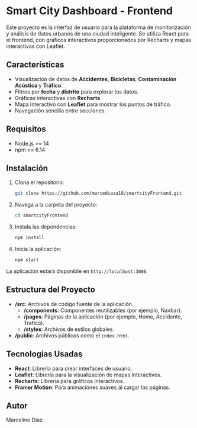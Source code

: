 
# Smart City Dashboard - Frontend

Este proyecto es la interfaz de usuario para la plataforma de monitorización y análisis de datos urbanos de una ciudad inteligente. Se utiliza React para el frontend, con gráficos interactivos proporcionados por Recharts y mapas interactivos con Leaflet.

## Características

- Visualización de datos de **Accidentes**, **Bicicletas**, **Contaminación Acústica** y **Tráfico**.
- Filtros por **fecha** y **distrito** para explorar los datos.
- Gráficas interactivas con **Recharts**.
- Mapa interactivo con **Leaflet** para mostrar los puntos de tráfico.
- Navegación sencilla entre secciones.

## Requisitos

- Node.js >= 14
- npm >= 6.14

## Instalación

1. Clona el repositorio:

   ```bash
   git clone https://github.com/marcediaza18/smartcityFrontend.git
   ```

2. Navega a la carpeta del proyecto:

   ```bash
   cd smartcityFrontend
   ```

3. Instala las dependencias:

   ```bash
   npm install
   ```

4. Inicia la aplicación:

   ```bash
   npm start
   ```

La aplicación estará disponible en `http://localhost:3000`.

## Estructura del Proyecto

- **/src**: Archivos de código fuente de la aplicación.
  - **/components**: Componentes reutilizables (por ejemplo, Navbar).
  - **/pages**: Páginas de la aplicación (por ejemplo, Home, Accidente, Trafico).
  - **/styles**: Archivos de estilos globales.
- **/public**: Archivos públicos como el `index.html`.

## Tecnologías Usadas

- **React**: Librería para crear interfaces de usuario.
- **Leaflet**: Librería para la visualización de mapas interactivos.
- **Recharts**: Librería para gráficos interactivos.
- **Framer Motion**: Para animaciones suaves al cargar las páginas.

## Autor

Marcelino Díaz
